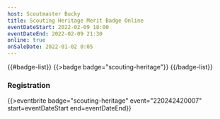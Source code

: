 ```yaml
---
host: Scoutmaster Bucky
title: Scouting Heritage Merit Badge Online
eventDateStart: 2022-02-09 18:00
eventDateEnd: 2022-02-09 21:30
online: true
onSaleDate: 2022-01-02 0:05
---
```


{{#badge-list}}
{{>badge badge="scouting-heritage"}}
{{/badge-list}}

### Registration

{{>eventbrite badge="scouting-heritage" event="220242420007" start=eventDateStart end=eventDateEnd}}
